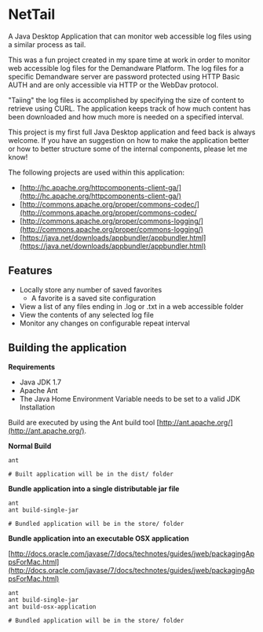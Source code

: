 NetTail
=======

A Java Desktop Application that can monitor web accessible log files using a similar process as tail.

This was a fun project created in my spare time at work in order to monitor web accessible log files for the Demandware Platform.  The log files for a specific Demandware server are password protected using HTTP Basic AUTH and are only accessible via HTTP or the WebDav protocol.

"Taiing" the log files is accomplished by specifying the size of content to retrieve using CURL. The application keeps track of how much content has been downloaded and how much more is needed on a specified interval.

This project is my first full Java Desktop application and feed back is always welcome. If you have an suggestion on how to make the application better or how to better structure some of the internal components, please let me know!

The following projects are used within this application:
* [http://hc.apache.org/httpcomponents-client-ga/](http://hc.apache.org/httpcomponents-client-ga/)
* [http://commons.apache.org/proper/commons-codec/](http://commons.apache.org/proper/commons-codec/
* [http://commons.apache.org/proper/commons-logging/](http://commons.apache.org/proper/commons-logging/)
* [https://java.net/downloads/appbundler/appbundler.html](https://java.net/downloads/appbundler/appbundler.html)

## Features
* Locally store any number of saved favorites
	* A favorite is a saved site configuration
* View a list of any files ending in .log or .txt in a web accessible folder
* View the contents of any selected log file
* Monitor any changes on configurable repeat interval

## Building the application

**Requirements**

* Java JDK 1.7
* Apache Ant
* The Java Home Environment Variable needs to be set to a valid JDK Installation

Build are executed by using the Ant build tool [http://ant.apache.org/](http://ant.apache.org/).

**Normal Build**

```
ant

# Built application will be in the dist/ folder
```

**Bundle application into a single distributable jar file**

```
ant
ant build-single-jar

# Bundled application will be in the store/ folder
```

**Bundle application into an executable OSX application**

[http://docs.oracle.com/javase/7/docs/technotes/guides/jweb/packagingAppsForMac.html](http://docs.oracle.com/javase/7/docs/technotes/guides/jweb/packagingAppsForMac.html)

```
ant
ant build-single-jar
ant build-osx-application

# Bundled application will be in the store/ folder
```
